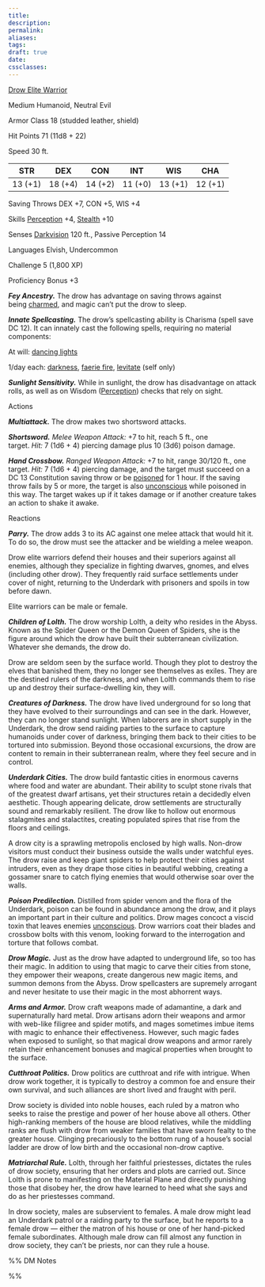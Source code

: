 ```yaml
---
title: 
description: 
permalink: 
aliases: 
tags: 
draft: true
date: 
cssclasses:
---
```

[Drow Elite Warrior](https://www.dndbeyond.com/monsters/17134-drow-elite-warrior)

Medium Humanoid, Neutral Evil

Armor Class 18 (studded leather, shield)

Hit Points 71 (11d8 + 22)

Speed 30 ft.

| STR     | DEX     | CON     | INT     | WIS     | CHA     |
| ------- | ------- | ------- | ------- | ------- | ------- |
| 13 (+1) | 18 (+4) | 14 (+2) | 11 (+0) | 13 (+1) | 12 (+1) |

Saving Throws DEX +7, CON +5, WIS +4

Skills [Perception](https://www.dndbeyond.com/sources/dnd/free-rules/playing-the-game#Skills) +4, [Stealth](https://www.dndbeyond.com/sources/dnd/free-rules/playing-the-game#Skills) +10

Senses [Darkvision](https://www.dndbeyond.com/sources/dnd/free-rules/rules-glossary#Darkvision) 120 ft., Passive Perception 14

Languages Elvish, Undercommon

Challenge 5 (1,800 XP)

Proficiency Bonus +3

_**Fey Ancestry.**_ The drow has advantage on saving throws against being [charmed](https://www.dndbeyond.com/sources/dnd/free-rules/rules-glossary#CharmedCondition), and magic can’t put the drow to sleep.

_**Innate Spellcasting.**_ The drow’s spellcasting ability is Charisma (spell save DC 12). It can innately cast the following spells, requiring no material components:

At will: [dancing lights](https://www.dndbeyond.com/spells/2057-dancing-lights)

1/day each: [darkness](https://www.dndbeyond.com/spells/2058-darkness), [faerie fire](https://www.dndbeyond.com/spells/2091-faerie-fire), [levitate](https://www.dndbeyond.com/spells/2165-levitate) (self only)

_**Sunlight Sensitivity.**_ While in sunlight, the drow has disadvantage on attack rolls, as well as on Wisdom ([Perception](https://www.dndbeyond.com/sources/dnd/free-rules/playing-the-game#Skills)) checks that rely on sight.

Actions

_**Multiattack.**_ The drow makes two shortsword attacks.

_**Shortsword.** Melee Weapon Attack:_ +7 to hit, reach 5 ft., one target. _Hit:_ 7 (1d6 + 4) piercing damage plus 10 (3d6) poison damage.

_**Hand Crossbow.** Ranged Weapon Attack:_ +7 to hit, range 30/120 ft., one target. _Hit:_ 7 (1d6 + 4) piercing damage, and the target must succeed on a DC 13 Constitution saving throw or be [poisoned](https://www.dndbeyond.com/sources/dnd/free-rules/rules-glossary#PoisonedCondition) for 1 hour. If the saving throw fails by 5 or more, the target is also [unconscious](https://www.dndbeyond.com/sources/dnd/free-rules/rules-glossary#UnconsciousCondition) while poisoned in this way. The target wakes up if it takes damage or if another creature takes an action to shake it awake.

Reactions

_**Parry.**_ The drow adds 3 to its AC against one melee attack that would hit it. To do so, the drow must see the attacker and be wielding a melee weapon.

Drow elite warriors defend their houses and their superiors against all enemies, although they specialize in fighting dwarves, gnomes, and elves (including other drow). They frequently raid surface settlements under cover of night, returning to the Underdark with prisoners and spoils in tow before dawn.

Elite warriors can be male or female.

_**Children of Lolth.**_ The drow worship Lolth, a deity who resides in the Abyss. Known as the Spider Queen or the Demon Queen of Spiders, she is the figure around which the drow have built their subterranean civilization. Whatever she demands, the drow do.

Drow are seldom seen by the surface world. Though they plot to destroy the elves that banished them, they no longer see themselves as exiles. They are the destined rulers of the darkness, and when Lolth commands them to rise up and destroy their surface-dwelling kin, they will.

_**Creatures of Darkness.**_ The drow have lived underground for so long that they have evolved to their surroundings and can see in the dark. However, they can no longer stand sunlight. When laborers are in short supply in the Underdark, the drow send raiding parties to the surface to capture humanoids under cover of darkness, bringing them back to their cities to be tortured into submission. Beyond those occasional excursions, the drow are content to remain in their subterranean realm, where they feel secure and in control.

**_Underdark Cities._** The drow build fantastic cities in enormous caverns where food and water are abundant. Their ability to sculpt stone rivals that of the greatest dwarf artisans, yet their structures retain a decidedly elven aesthetic. Though appearing delicate, drow settlements are structurally sound and remarkably resilient. The drow like to hollow out enormous stalagmites and stalactites, creating populated spires that rise from the floors and ceilings.

A drow city is a sprawling metropolis enclosed by high walls. Non-drow visitors must conduct their business outside the walls under watchful eyes. The drow raise and keep giant spiders to help protect their cities against intruders, even as they drape those cities in beautiful webbing, creating a gossamer snare to catch flying enemies that would otherwise soar over the walls.

_**Poison Predilection.**_ Distilled from spider venom and the flora of the Underdark, poison can be found in abundance among the drow, and it plays an important part in their culture and politics. Drow mages concoct a viscid toxin that leaves enemies [unconscious](https://www.dndbeyond.com/sources/dnd/free-rules/rules-glossary#UnconsciousCondition). Drow warriors coat their blades and crossbow bolts with this venom, looking forward to the interrogation and torture that follows combat.

_**Drow Magic.**_ Just as the drow have adapted to underground life, so too has their magic. In addition to using that magic to carve their cities from stone, they empower their weapons, create dangerous new magic items, and summon demons from the Abyss. Drow spellcasters are supremely arrogant and never hesitate to use their magic in the most abhorrent ways.

_**Arms and Armor.**_ Drow craft weapons made of adamantine, a dark and supernaturally hard metal. Drow artisans adorn their weapons and armor with web-like filigree and spider motifs, and mages sometimes imbue items with magic to enhance their effectiveness. However, such magic fades when exposed to sunlight, so that magical drow weapons and armor rarely retain their enhancement bonuses and magical properties when brought to the surface.

_**Cutthroat Politics.**_ Drow politics are cutthroat and rife with intrigue. When drow work together, it is typically to destroy a common foe and ensure their own survival, and such alliances are short lived and fraught with peril.

Drow society is divided into noble houses, each ruled by a matron who seeks to raise the prestige and power of her house above all others. Other high-ranking members of the house are blood relatives, while the middling ranks are flush with drow from weaker families that have sworn fealty to the greater house. Clinging precariously to the bottom rung of a house’s social ladder are drow of low birth and the occasional non-drow captive.

_**Matriarchal Rule.**_ Lolth, through her faithful priestesses, dictates the rules of drow society, ensuring that her orders and plots are carried out. Since Lolth is prone to manifesting on the Material Plane and directly punishing those that disobey her, the drow have learned to heed what she says and do as her priestesses command.

In drow society, males are subservient to females. A male drow might lead an Underdark patrol or a raiding party to the surface, but he reports to a female drow — either the matron of his house or one of her hand-picked female subordinates. Although male drow can fill almost any function in drow society, they can’t be priests, nor can they rule a house.




%% DM Notes



%%
